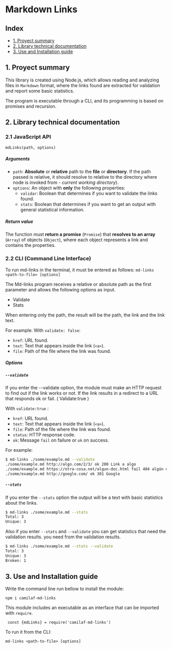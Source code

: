 # Markdown Links

## Index

* [1. Proyect summary](#1-Proyect-summary)
* [2. Library technical documentation](#2-Library-technical-documentation)
* [3. Use and Installation guide](#3-Use-and-Installation-guide)


## 1. Proyect summary

This library is created using Node.js, which allows reading and analyzing files in `Markdown` format, where the links found are extracted for validation and report some basic statistics.

The program is executable through a CLI, and its programming is based on promises and recursion.


## 2. Library technical documentation
### 2.1 JavaScript API

 `mdLinks(path, options)`

##### Arguments

* `path`: **Absolute** or **relative** path to the **file** or **directory**.
If the path passed is relative, it should resolve to relative to the directory
where node is invoked from - _current working directory_).
* `options`: An object with **only** the following properties:
  - `validar`: Boolean that determines if you want to validate the links
    found.
  - `stats`: Boolean that determines if you want to get an output
    with general statistical information.

##### Return value

The function must **return a promise** (`Promise`) that **resolves to an array**
(`Array`) of objects (`Object`), where each object represents a link and contains
the properties.

### 2.2 CLI (Command Line Interface)

To run md-links in the terminal, it must be entered as follows: `md-links <path-to-file> [options]`

The Md-links program receives a relative or absolute path as the first parameter and allows the following options as input.

- Validate
- Stats

When entering only the path, the result will be the path, the link and the link text. 

For example:
With `validate: false`:

* `href`: URL found.
* `text`: Text that appears inside the link (`<a>`).
* `file`: Path of the file where the link was found.

##### Options

##### `--validate`

If you enter the --validate option, the module must make an HTTP request to find out if the link works or not. If the link results in a redirect to a URL that responds ok or fail. ( Validate:true )

With `validate:true` :

* `href`: URL found.
* `text`: Text that appears inside the link (`<a>`).
* `file`: Path of the file where the link was found.
* `status`: HTTP response code.
* `ok`: Message `fail` on failure or `ok` on success.

For example:

```sh
$ md-links ./some/example.md --validate
./some/example.md http://algo.com/2/3/ ok 200 Link a algo
./some/example.md https://otra-cosa.net/algun-doc.html fail 404 algún doc
./some/example.md http://google.com/ ok 301 Google
```

##### `--stats`

If you enter the `--stats` option the output will be a text with basic statistics about the links.

```sh
$ md-links ./some/example.md --stats
Total: 3
Unique: 3
```
Also if you enter `--stats` and `--validate` you can get statistics that need the validation results.
you need from the validation results.

```sh
$ md-links ./some/example.md --stats --validate
Total: 3
Unique: 3
Broken: 1
```

## 3. Use and Installation guide

Write the command line run bellow to install the module:
  ```
  npm i camilaf-md-links
  ```

This module includes an executable as an interface that can be imported with `require`.
 ```
  const {mdLinks} = require('camilaf-md-links')
  ```

To run it from the CLI:
 ```
 md-links <path-to-file> [options]
  ```